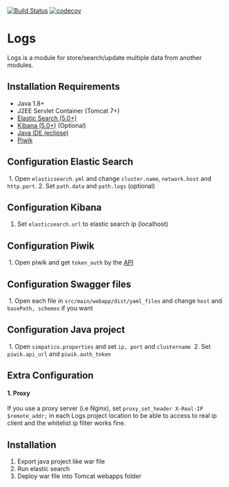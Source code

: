 [![Build Status](https://travis-ci.org/SIMPATICOProject/logs.svg?branch=master)](https://travis-ci.org/SIMPATICOProject/logs)
[![codecov](https://codecov.io/gh/SIMPATICOProject/logs/branch/master/graph/badge.svg)](https://codecov.io/gh/SIMPATICOProject/logs)

# Logs
Logs is a module for store/search/update multiple data from another modules.


## Installation Requirements
- Java 1.8+
- J2EE Servlet Container (Tomcat 7+)
- [Elastic Search (5.0+)](https://www.elastic.co/downloads/elasticsearch)
- [Kibana (5.0+)](https://www.elastic.co/downloads/kibana) (Optional)
- [Java IDE (eclipse)](https://www.eclipse.org/downloads/?)
- [Piwik](https://piwik.org/docs/installation/)

## Configuration Elastic Search

  1. Open `elasticsearch.yml` and change `cluster.name`, `network.host` and `http.port`.
  2. Set `path.data` and `path.logs` (optional)

## Configuration Kibana

  1. Set `elasticsearch.url` to elastic search ip (localhost)

## Configuration Piwik

  1. Open piwik and get `token_auth` by the [API](https://developer.piwik.org/api-reference/reporting-api#authenticate-to-the-api-via-token_auth-parameter)

## Configuration Swagger files

  1. Open each file in `src/main/webapp/dist/yaml_files` and change `host` and `basePath, schemes` if you want
  
## Configuration Java project

  1. Open `simpatico.properties` and set `ip, port` and `clustername`
  2. Set `piwik.api_url` and `piwik.auth_token`

## Extra Configuration
  
  #### 1. Proxy 
  
  If you use a proxy server (i.e Nginx), set `proxy_set_header X-Real-IP $remote_addr;` in each Logs project location to be able to access to real ip client and the whitelist ip filter works fine.
  
## Installation

  1. Export java project like war file
  2. Run elastic search
  3. Deploy war file into Tomcat webapps folder
  
